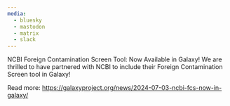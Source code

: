 ```yaml
---
media:
  - bluesky
  - mastodon
  - matrix
  - slack
---
```

NCBI Foreign Contamination Screen Tool: Now Available in Galaxy!
We are thrilled to have partnered with NCBI to include their Foreign Contamination Screen tool in Galaxy!

Read more: https://galaxyproject.org/news/2024-07-03-ncbi-fcs-now-in-galaxy/
